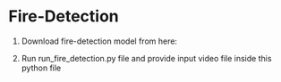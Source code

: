 # Fire-Detection

1. Download fire-detection model from here:

2. Run run_fire_detection.py file and provide input video file inside this python file

